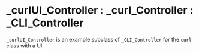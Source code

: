 # _curlUI_Controller : _curl_Controller : _CLI_Controller

`_curlUI_Controller` is an example subclass of `_CLI_Controller` for the `curl` class with a UI. 
